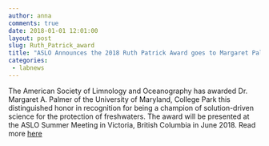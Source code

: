 ```yaml
---
author: anna
comments: true
date: 2018-01-01 12:01:00
layout: post
slug: Ruth_Patrick_award
title: "ASLO Announces the 2018 Ruth Patrick Award goes to Margaret Palmer"
categories:
 - labnews
---
```

The American Society of Limnology and Oceanography has awarded Dr. Margaret A. Palmer of the University of Maryland, College Park this distinguished honor in recognition for being a champion of solution-driven science for the protection of freshwaters. The award will be presented at the ASLO Summer Meeting in Victoria, British Columbia in June 2018.  Read more [here](https://aslo.org/page/2018-patrick-award)

